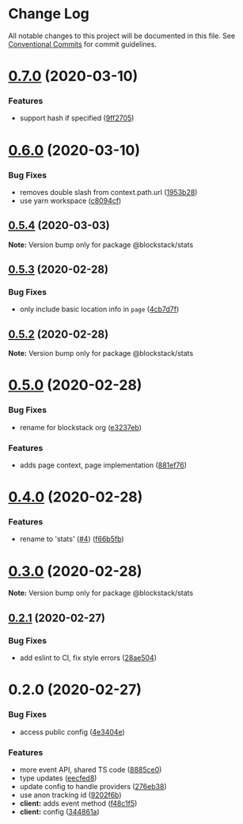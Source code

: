 # Change Log

All notable changes to this project will be documented in this file.
See [Conventional Commits](https://conventionalcommits.org) for commit guidelines.

# [0.7.0](https://github.com/blockstack/stats/compare/v0.6.0...v0.7.0) (2020-03-10)


### Features

* support hash if specified ([9ff2705](https://github.com/blockstack/stats/commit/9ff27051ae6bc52701960360f8deb3c2ace6f3dd))





# [0.6.0](https://github.com/blockstack/stats/compare/v0.5.5...v0.6.0) (2020-03-10)


### Bug Fixes

* removes double slash from context.path.url ([1953b28](https://github.com/blockstack/stats/commit/1953b289e07c2602b06913fe1f5a16e574a8af6c))
* use yarn workspace ([c8094cf](https://github.com/blockstack/stats/commit/c8094cf978db2e535075f91d0216f140b723e2ae))





## [0.5.4](https://github.com/blockstack/stats/compare/v0.5.3...v0.5.4) (2020-03-03)

**Note:** Version bump only for package @blockstack/stats





## [0.5.3](https://github.com/blockstack/stats/compare/v0.5.2...v0.5.3) (2020-02-28)


### Bug Fixes

* only include basic location info in `page` ([4cb7d7f](https://github.com/blockstack/stats/commit/4cb7d7f85dee15ff33aceaacf76c97aa58cac5b9))





## [0.5.2](https://github.com/blockstack/stats/compare/v0.5.1...v0.5.2) (2020-02-28)

**Note:** Version bump only for package @blockstack/stats





# [0.5.0](https://github.com/blockstack/stats/compare/v0.4.0...v0.5.0) (2020-02-28)


### Bug Fixes

* rename for blockstack org ([e3237eb](https://github.com/blockstack/stats/commit/e3237ebcd818566f8e054ffe2d1fe1d8e99085fd))


### Features

* adds page context, page implementation ([881ef76](https://github.com/blockstack/stats/commit/881ef76162bf92ba20709fee4a36c705e8d8fd6b))





# [0.4.0](https://github.com/blockstack/stats/compare/v0.3.0...v0.4.0) (2020-02-28)


### Features

* rename to 'stats' ([#4](https://github.com/blockstack/stats/issues/4)) ([f66b5fb](https://github.com/blockstack/stats/commit/f66b5fb0fe02bcf9a3d0cd5649415fb63805f363))





# [0.3.0](https://github.com/blockstack/stats/compare/v0.2.1...v0.3.0) (2020-02-28)

**Note:** Version bump only for package @blockstack/stats





## [0.2.1](https://github.com/blockstack/stats/compare/v0.2.0...v0.2.1) (2020-02-27)


### Bug Fixes

* add eslint to CI, fix style errors ([28ae504](https://github.com/blockstack/stats/commit/28ae50430b3a97bcd1ae5b0f8ebeac1857bbb2b6))





# 0.2.0 (2020-02-27)


### Bug Fixes

* access public config ([4e3404e](https://github.com/blockstack/stats/commit/4e3404e3596450d971e226e4d1423a8819525ec9))


### Features

* more event API, shared TS code ([8885ce0](https://github.com/blockstack/stats/commit/8885ce0ccc48e7eed99f31ef5882924aaf530db1))
* type updates ([eecfed8](https://github.com/blockstack/stats/commit/eecfed8a418aaa5644b2a6b587408d0c8c0e55ea))
* update config to handle providers ([276eb38](https://github.com/blockstack/stats/commit/276eb38f87586baf3bbf2bdc70ea1cc2c5c842db))
* use anon tracking id ([9202f6b](https://github.com/blockstack/stats/commit/9202f6b6f35f621208ff6ff2efef64942dbdb29b))
* **client:** adds event method ([f48c1f5](https://github.com/blockstack/stats/commit/f48c1f5ec70a9f9afdb12f3a8873316cb41d5d5d))
* **client:** config ([344861a](https://github.com/blockstack/stats/commit/344861af916a79713ca91668e53b7c11f5765ad5))
